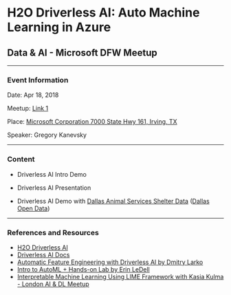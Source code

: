 # H2O Driverless AI: Auto Machine Learning in Azure
## Data & AI - Microsoft DFW Meetup 

---

### Event Information

Date: Apr 18, 2018

Meetup: 
[Link 1](https://www.meetup.com/Data-AI-Microsoft/events/248946695/)

Place:
[Microsoft Corporation 7000 State Hwy 161, Irving, TX](https://goo.gl/maps/VhTyy3gAZM82) 

Speaker: Gregory Kanevsky

---

### Content

- Driverless AI Intro Demo

- Driverless AI Presentation

- Driverless AI Demo with [Dallas Animal Services Shelter Data](https://www.dallasopendata.com/City-Services/FY-2015-Dallas-Animal-Shelter-Data/4j5h-8vay) ([Dallas Open Data](https://www.dallasopendata.com/)) 

---

### References and Resources

- [H2O Driverless AI](https://www.h2o.ai/driverless-ai/)
- [Driverless AI Docs](http://docs.h2o.ai/driverless-ai/latest-stable/docs/userguide/index.html)
- [Automatic Feature Engineering with Driverless AI by Dmitry Larko](https://youtu.be/VMTKcT1iHww)
- [Intro to AutoML + Hands-on Lab by Erin LeDell](https://youtu.be/42Oo8TOl85I)
- [Interpretable Machine Learning Using LIME Framework with Kasia Kulma - London AI & DL Meetup](https://youtu.be/42Oo8TOl85I)

